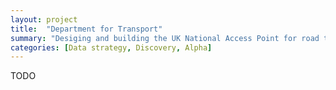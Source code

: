 ```yaml
---
layout: project
title:  "Department for Transport"
summary: "Desiging and building the UK National Access Point for road transport data"
categories: [Data strategy, Discovery, Alpha]
---
```


TODO